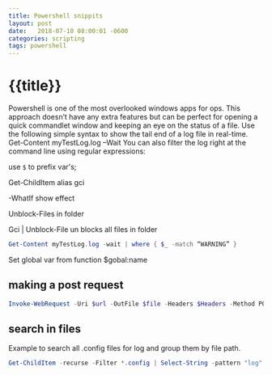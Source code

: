 ```yaml
---
title: Powershell snippits
layout: post
date:   2018-07-10 08:00:01 -0600
categories: scripting
tags: powershell
---
```

# {{title}}

Powershell is one of the most overlooked windows apps for ops. This approach doesn’t have any extra features but can be perfect for opening a quick commandlet window and keeping an eye on the status of a file.
Use the following simple syntax to show the tail end of a log file in real-time.
Get-Content myTestLog.log –Wait
You can also filter the log right at the command line using regular expressions:

use `$` to prefix var's;

Get-ChildItem alias gci

-WhatIf show effect

Unblock-Files in folder 

Gci | Unblock-File un blocks all files in folder



```powershell
Get-Content myTestLog.log -wait | where { $_ -match “WARNING” }
```

Set global var from function
$gobal:name

## making a post request

```powershell
Invoke-WebRequest -Uri $url -OutFile $file -Headers $Headers -Method POST
```

## search in files

Example to search all .config files for log and group them by file path.

```powershell
Get-ChildItem -recurse -Filter *.config | Select-String -pattern "log" | group path | select Path
```